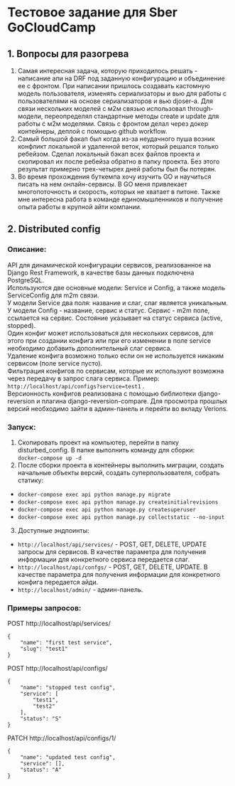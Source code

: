 # Тестовое задание для Sber GoCloudCamp

## 1. Вопросы для разогрева
1. Самая интересная задача, которую приходилось решать - написание апи на DRF под заданную конфигурацию и объединение ее с фронтом.
При написании пришлось создавать кастомную модель пользователя, изменять сериализаторы и вью для работы с пользователями на основе сериализаторов и вью djoser-а. Для связи нескольких моделей с м2м связью использовал through-модели, переопределял стандартные методы create и update для работы с м2м моделями.
Связь с фронтом делал через докер контейнеры, деплой с помощью github workflow. 
2. Самый большой факап был когда из-за неудачного пуша возник конфликт локальной и удаленной веток, который решался только ребейзом. Сделал локальный бэкап всех файлов проекта и скопировал их после ребейза обратно в папку проекта. Без этого результат примерно трех-четырех дней работы был бы потерян. 
3. Во время прохождения буткемпа хочу изучить GO и научиться писать на нем онлайн-сервисы. В GO меня привлекает многопоточность и скорость, которых не хватает в питоне. Также мне интересна работа в команде единомышленников и получение опыта работы в крупной айти компании. 

## 2. Distributed config
### Описание:
API для динамической конфигурации сервисов, реализованное на Django Rest Framework, в качестве базы данных подключена PostgreSQL.\
Используются две основные модели: Service и Config, а также модель ServiceConfig для m2m связи.\
У модели Service два поля: название и слаг, слаг является уникальным. У модели Config - название, сервис и статус. Сервис - m2m поле, ссылается на сервис. Состояние указывает на статус сервиса (active, stopped).\
Один конфиг может использоваться для нескольких сервисов, для этого при создании конфига или при его изменении в поле service необходимо добавить дополнительный слаг сервиса.\
Удаление конфига возможно только если он не используется никаким сервисом (поле service пусто).\
Фильтрация конфигов по сервисам, которые их используют возможна через передачу в запрос слага сервиса. Пример: ```http://localhost/api/configs?service=test1``` .\
Версионность конфигов реализована с помощью библиотеки django-reversion и плагина django-reversion-compare. Для просмотра прошлых версий необходимо зайти в админ-панель и перейти во вкладу Verions.

### Запуск:
1. Скопировать проект на компьютер, перейти в папку disturbed_config. В папке выполнить команду для сборки:\
```docker-compose up -d```
2. После сборки проекта в контейнеры выполнить миграции, создать начальные объекты версий, создать суперпользователя, собрать статику:
* ```docker-compose exec api python manage.py migrate```
* ```docker-compose exec api python manage.py createinitialrevisions```
* ```docker-compose exec api python manage.py createsuperuser```
* ```docker-compose exec api python manage.py collectstatic --no-input```
3. Доступные эндпоинты:
* ```http://localhost/api/services/``` - POST, GET, DELETE, UPDATE запросы для сервисов. В качестве параметра для получения информации для конкретного сервиса передается слаг.
* ```http://localhost/api/confgs/``` - POST, GET, DELETE, UPDATE. В качестве параметра для получения информации для конкретного конфига передается айди.
* ```http://localhost/admin/``` - админ-панель.

### Примеры запросов:
POST http://localhost/api/services/
```
{
    "name": "first test service",
    "slug": "test1"
}
```
POST http://localhost/api/configs/
```
{
    "name": "stopped test config",
    "service": [
        "test1",
        "test2"
    ],
    "status": "S"
}
```
PATCH http://localhost/api/configs/1/
```
{
    "name": "updated test config",
    "service": [],
    "status": "A"
}
```

